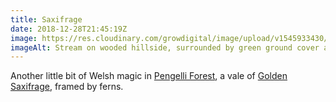 ```yaml
---
title: Saxifrage
date: 2018-12-28T21:45:19Z
image: https://res.cloudinary.com/growdigital/image/upload/v1545933430/saxifrage-178522F1.jpg
imageAlt: Stream on wooded hillside, surrounded by green ground cover and ferns
---
```


Another little bit of Welsh magic in [Pengelli Forest](https://www.welshwildlife.org/nature-reserve/pengelli-forest/), a vale of [Golden Saxifrage](http://temperate.theferns.info/viewtropical.php?id=Chrysosplenium+oppositifolium), framed by ferns.
